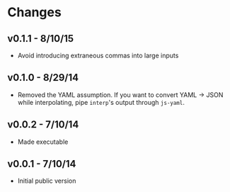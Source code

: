 # Changes

## v0.1.1 - 8/10/15

* Avoid introducing extraneous commas into large inputs

## v0.1.0 - 8/29/14

* Removed the YAML assumption. If you want to convert YAML → JSON while
  interpolating, pipe `interp`'s output through `js-yaml`.

## v0.0.2 - 7/10/14

* Made executable

## v0.0.1 - 7/10/14

* Initial public version
